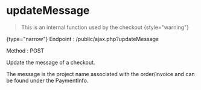 # updateMessage

<include from="Snippets-CheckoutAPI.md" element-id="snippet-header" />

> This is an internal function used by the checkout
{style="warning"}

{type="narrow"}
Endpoint
: /public/ajax.php?updateMessage

Method
: POST

Update the message of a checkout.

The message is the project name associated with the order/invoice and can be found under the PaymentInfo.